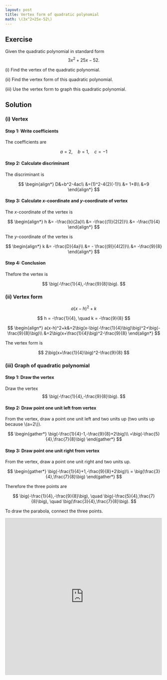 ```yaml
---
layout: post
title: Vertex form of quadratic polynomial
math: \(3x^2+25x-52\)
---
```


## Exercise

Given the quadratic polynomial in standard form
$$
3x^2+25x-52.
$$

(i) Find the vertex of the quadratic polynomial.

(ii) Find the vertex form of this quadratic polynomial.

(iii) Use the vertex form to graph this quadratic polynomial.

## Solution

### (i) Vertex

#### Step 1: Write coefficients

The coefficients are

$$
a=2, \quad b=1,\quad c=-1
$$

#### Step 2: Calculate discriminant

The discriminant is

$$
\begin{align*}
D&=b^2-4ac\\
&=(1)^2-4(2)(-1)\\
&= 1+8\\
&=9
\end{align*}
$$

#### Step 3: Calculate *x*-coordinate and *y*-coordinate of vertex

The *x*-coordinate of the vertex is

$$
\begin{align*}
h &= -\frac{b}{2a}\\
&= -\frac{(1)}{2(2)}\\
&= -\frac{1}{4}
\end{align*}
$$

The *y*-coordinate of the vertex is

$$
\begin{align*}
k &= -\frac{D}{4a}\\
&= - \frac{(9)}{4(2)}\\
&= -\frac{9}{8}
\end{align*}
$$

#### Step 4: Conclusion

Thefore the vertex is

$$
\big(-\frac{1}{4},-\frac{9}{8}\big).
$$

### (ii) Vertex form

$$
a(x-h)^2+k
$$

$$
h = -\frac{1}{4}, \quad k = -\frac{9}{8}
$$


$$
\begin{align*}
a(x-h)^2+k&=2\big(x-\big(-\frac{1}{4}\big)\big)^2+\big(-\frac{9}{8}\big)\\
&=2\big(x+\frac{1}{4}\big)^2-\frac{9}{8}
\end{align*}
$$

The vertex form is

$$
2\big(x+\frac{1}{4}\big)^2-\frac{9}{8}
$$

### (iii) Graph of quadratic polynomial

#### Step 1: Draw the vertex

Draw the vertex
$$
\big(-\frac{1}{4},-\frac{9}{8}\big).
$$

#### Step 2: Draw point one unit left from vertex

From the vertex, draw a point one unit left and two units up (two units up because \\(a=2\\)).

$$
\begin{gather*}
\big(-\frac{1}{4}-1,-\frac{9}{8}+2\big)\\
=\big(-\frac{5}{4},\frac{7}{8}\big)
\end{gather*}
$$

#### Step 3: Draw point one unit right from vertex

From the vertex, draw a point one unit right and two units up.

$$
\begin{gather*}
\big(-\frac{1}{4}+1,-\frac{9}{8}+2\big)\\
= \big(\frac{3}{4},\frac{7}{8}\big)
\end{gather*}
$$

Therefore the three points are 

$$
\big(-\frac{1}{4},-\frac{9}{8}\big),
\quad \big(-\frac{5}{4},\frac{7}{8}\big),
\quad  \big(\frac{3}{4},\frac{7}{8}\big).
$$

To draw the parabola, connect the three points.

<iframe src="https://www.desmos.com/calculator/frpdi53xd6?embed" width="500" height="500" style="border: 1px solid #ccc" frameborder=0></iframe>